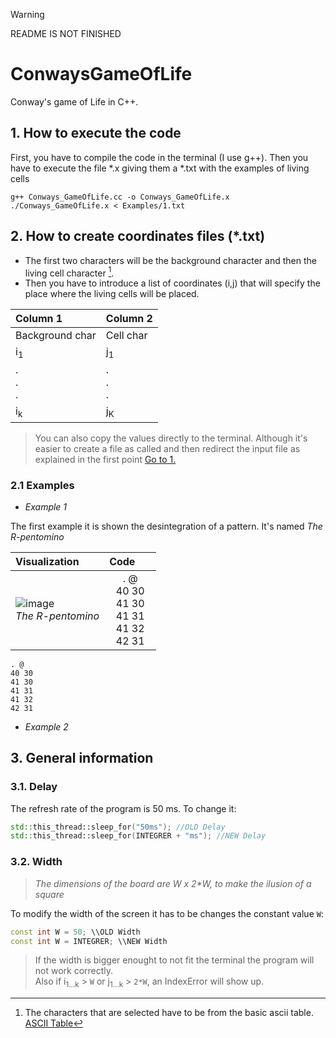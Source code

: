 > [!WARNING]
> README IS NOT FINISHED
# ConwaysGameOfLife
Conway's game of Life in C++.

## 1. How to execute the code

First, you have to compile the code in the terminal (I use g++). Then you have to execute the file *.x giving them a *.txt with the examples of living cells

```Shell
g++ Conways_GameOfLife.cc -o Conways_GameOfLife.x
./Conways_GameOfLife.x < Examples/1.txt
```
## 2. How to create coordinates files (*.txt)

- The first two characters will be the background character and then the living cell character [^footnote].
- Then you have to introduce a list of coordinates (i,j) that will specify the place where the living cells will be placed.
  
|Column 1         | Column 2      |
| :-------------  | :-------------|
| Background char | Cell char     |
| i<sub>1</sub>   | j<sub>1</sub> |
| .<br/>.<br/>.   | .<br/>.<br/>. |
| i<sub>k</sub>   | j<sub>K</sub> |


> You can also copy the values ​​directly to the terminal. Although it's easier to create a file as called and then redirect the input file as explained in the first point [Go to 1.](#1-How-to-execute-the-code)

### 2.1 Examples

+ _Example 1_

The first example it is shown the desintegration of a pattern. It's named _The R-pentomino_

| Visualization  | Code &nbsp; &nbsp; &nbsp; |
| :------------- |:-------------:|
|![image](https://github.com/jaume27/ConwaysGameOfLife/assets/149974083/dd618320-c0a6-42a3-8343-e6077b8ec723)<br/> *The R-pentomino*| .   @ <br/> 40 30 <br/> 41 30 <br/> 41 31 <br/> 41 32 <br/> 42 31                                                 

```
. @
40 30
41 30
41 31
41 32
42 31
```
+ _Example 2_                                                                                                             
                                                                                                                
                                                                                                                
                                                                                                                
                                                                                                          

## 3. General information

### 3.1. Delay

The refresh rate of the program is 50 ms. To change it:
```C++
std::this_thread::sleep_for("50ms"); //OLD Delay
std::this_thread::sleep_for(INTEGRER + "ms"); //NEW Delay
```

### 3.2. Width
 > _The dimensions of the board are W x 2*W, to make the ilusion of a square_

To modify the width of the screen it has to be changes the constant value ```W```:

```C++
const int W = 50; \\OLD Width
const int W = INTEGRER; \\NEW Width
```
> If the width is bigger enought to not fit the terminal the program will not work correctly.
> <br/>Also if i<sub>1...k</sub> > ```W``` or j<sub>1...k</sub> > ```2*W```, an IndexError will show up.




[^footnote]: The characters that are selected have to be from the basic ascii table. [ASCII Table](https://ca.wikipedia.org/wiki/ASCII)
